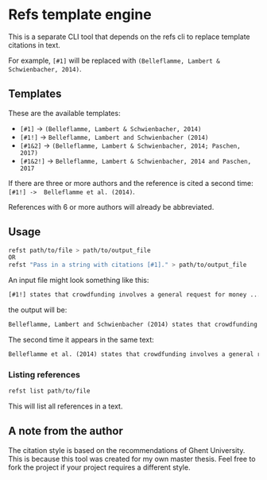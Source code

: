 # Refs template engine

This is a separate CLI tool that depends on the refs cli to replace template citations in text.

For example, `[#1]` will be replaced with `(Belleflamme, Lambert & Schwienbacher, 2014)`.

## Templates

These are the available templates:

- `[#1]` -> `(Belleflamme, Lambert & Schwienbacher, 2014)`
- `[#1!]` -> `Belleflamme, Lambert and Schwienbacher (2014)`
- `[#1&2]` -> `(Belleflamme, Lambert & Schwienbacher, 2014; Paschen, 2017)`
- `[#1&2!]` -> `Belleflamme, Lambert & Schwienbacher, 2014 and Paschen, 2017`

If there are three or more authors and the reference is cited a second time: `[#1!] ->  Belleflamme et al. (2014)`.

References with 6 or more authors will already be abbreviated.

## Usage

```bash
refst path/to/file > path/to/output_file
OR
refst "Pass in a string with citations [#1]." > path/to/output_file
```

An input file might look something like this:

```txt
[#1!] states that crowdfunding involves a general request for money ...
```

the output will be:

```txt
Belleflamme, Lambert and Schwienbacher (2014) states that crowdfunding involves a general request for money ...
```

The second time it appears in the same text: 
```txt
Belleflamme et al. (2014) states that crowdfunding involves a general request for money ...
```

### Listing references
```bash
refst list path/to/file
```

This will list all references in a text.

## A note from the author
The citation style is based on the recommendations of Ghent University.
This is because this tool was created for my own master thesis. Feel free to fork the project if your project requires a different style.
